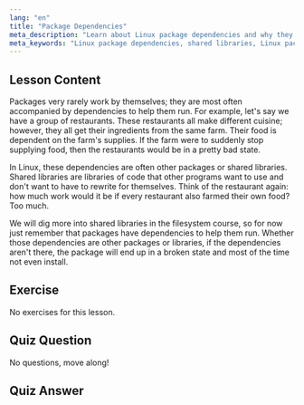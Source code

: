 ```yaml
---
lang: "en"
title: "Package Dependencies"
meta_description: "Learn about Linux package dependencies and why they are crucial for software installation. Understand shared libraries and avoid broken packages. Start your Linux journey!"
meta_keywords: "Linux package dependencies, shared libraries, Linux packages, package management, Linux tutorial, beginner Linux, Linux guide"
---
```


## Lesson Content

Packages very rarely work by themselves; they are most often accompanied by dependencies to help them run. For example, let's say we have a group of restaurants. These restaurants all make different cuisine; however, they all get their ingredients from the same farm. Their food is dependent on the farm's supplies. If the farm were to suddenly stop supplying food, then the restaurants would be in a pretty bad state.

In Linux, these dependencies are often other packages or shared libraries. Shared libraries are libraries of code that other programs want to use and don't want to have to rewrite for themselves. Think of the restaurant again: how much work would it be if every restaurant also farmed their own food? Too much.

We will dig more into shared libraries in the filesystem course, so for now just remember that packages have dependencies to help them run. Whether those dependencies are other packages or libraries, if the dependencies aren't there, the package will end up in a broken state and most of the time not even install.

## Exercise

No exercises for this lesson.

## Quiz Question

No questions, move along!

## Quiz Answer
